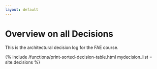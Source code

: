 ```yaml
---
layout: default
---
```


<h1>Overview on all Decisions</h1>

This is the architectural decision log for the FAE course.

{% include /functions/print-sorted-decision-table.html mydecision_list = site.decisions %}
